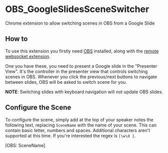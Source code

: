# OBS_GoogleSlidesSceneSwitcher

Chrome extension to allow switching scenes in OBS from a Google Slide

## How to

To use this extension you firstly need [OBS](https://obsproject.com/) installed, along with the [remote websocket extension](https://github.com/Palakis/obs-websocket).

One you have these, you need to present a Google slide in the "Presenter View". It's the controller in the presenter view that controls switching scenes in OBS. Whenever you click the previous/next buttons to navigate between slides, OBS will be asked to switch scene for you.

**NOTE**: Switching slides with keyboard navigation will not update OBS slides.

## Configure the Scene

To configure the scene, simply add at the top of your speaker notes the following text, replacing `SceneName` with the name of your scene. This can contain basic letter, numbers and spaces. Additional characters aren't supported at this time. If you're interested the regex is `[\w\d ]`.

[OBS: SceneName]
